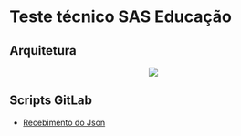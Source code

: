 # Teste técnico SAS Educação

## Arquitetura

<p align="center">
  <img src="https://i.ibb.co/Dt9gWFb/arquitetura.png" />
</p>

## Scripts GitLab

- [Recebimento do Json](https://gitlab.com/sas-educacao-teste-engenharia/test-input-data-json)

